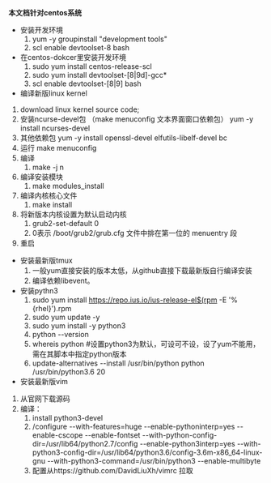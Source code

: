 **本文档针对centos系统**
* 安装开发环境
  1. yum -y groupinstall "development tools"
  2. scl enable devtoolset-8 bash
* 在centos-dokcer里安装开发环境
  1. sudo yum install centos-release-scl
  2. sudo yum install devtoolset-[8|9d]-gcc*
  3. scl enable devtoolset-[8|9] bash
* 编译新版linux kernel
1. download linux kernel source code;
2. 安装ncurse-devel包 （make menuconfig 文本界面窗口依赖包）
   yum -y install ncurses-devel
3. 其他依赖包
   yum -y install openssl-devel elfutils-libelf-devel bc
4. 运行 make menuconfig
5. 编译
   1. make -j n
6. 编译安装模块
   1. make modules_install
7. 编译内核核心文件
   1. make install
8. 将新版本内核设置为默认启动内核
   1. grub2-set-default 0
   2. 0表示 /boot/grub2/grub.cfg 文件中排在第一位的 menuentry 段
9. 重启
* 安装最新版tmux
  1. 一般yum直接安装的版本太低，从github直接下载最新版自行编译安装
  2. 编译依赖libevent。
* 安装pythn3
   1. sudo yum install https://repo.ius.io/ius-release-el$(rpm -E '%{rhel}').rpm
   2. sudo yum update -y
   3. sudo yum install -y python3
   4. python --version
   5. whereis python
   #设置python3为默认，可设可不设，设了yum不能用，需在其脚本中指定python版本
   6. update-alternatives --install /usr/bin/python python /usr/bin/python3.6 20
* 安装最新版vim 
1. 从官网下载源码
2. 编译：
   1. install python3-devel
   2. /configure --with-features=huge --enable-pythoninterp=yes --enable-cscope --enable-fontset --with-python-config-dir=/usr/lib64/python2.7/config --enable-python3interp=yes --with-python3-config-dir=/usr/lib64/python3.6/config-3.6m-x86_64-linux-gnu --with-python3-command=/usr/bin/python3 --enable-multibyte
   3. 配置从https://github.com/DavidLiuXh/vimrc 拉取
